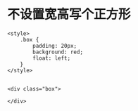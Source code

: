 

# 不设置宽高写个正方形

```
<style>
    .box {
        padding: 20px;
        background: red;
        float: left;
    }
</style>


<div class="box">   

</div>
```
